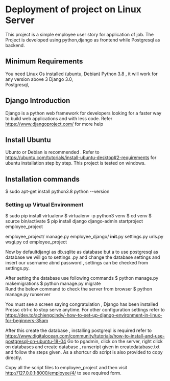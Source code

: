 # Deployment of project on Linux Server 
This project is a simple employee user story for application of job.
The Project is developed using python,django as frontend while Postgresql as backend.

## Minimum Requirements
You need  Linux Os installed (ubuntu, Debian)
Python 3.8  , it will work for any version above 3
Django 3.0,    
Postgresql,

## Django Introduction 
Django is a python web framework for developers looking for a faster way to build web applications and with less code. Refer https://www.djangoproject.com/ for more help

## Install Ubuntu
Ubunto or Debian is recommended . Refer to https://ubuntu.com/tutorials/install-ubuntu-desktop#2-requirements  for ubuntu installation step by step. This project is tested on windows.

## Installation  commands
$ sudo apt-get install python3.8
python --version

### Setting up Virtual Environment
$ sudo pip install virtualenv
$  virtualenv -p python3 venv
$  cd venv
 $ source bin/activate
 $ pip install django
 django-admin startproject employee_project
 
 employee_project/
    manage.py
    employee_django/
        __init__.py
        settings.py
        urls.py
        wsgi.py
 cd employee_project
 
 Now by defaultdjangi as db.sqlite as database  but a  to use postgresql as database we will go to settings .py and change the database settings and insert our username abnd password , settings can be checked from settings.py. 
 
 After setting the database use following commands
 $ python manage.py makemigrations
 $ python manage.py migrate  
 Rund the below command to check the server from browser
 $ python manage.py runserver  
  
  You must see a screen saying congratulation , Django has been installed
  Pressc ctrl-c to stop serve anytime.
  For other configuration settings refer to https://dev.to/achiengcindy/-how-to-set-up-django-environment-in-linux-for-beginners-35am
  
 After this  create the database , installing postgreql is required  refer to  https://www.digitalocean.com/community/tutorials/how-to-install-and-use-postgresql-on-ubuntu-18-04
  Go to pgadmin, click on the server, right click on databases and create database , runscript given in createdatabase.txt and follow the steps given.
  As a shortcur db script is also provided to copy directly.
  
  Copy all the script files to employee_project
  and then visit http://127.0.0.1:8000/employee/4/  to see required form.
  
  
 
  
  
  
  
  
